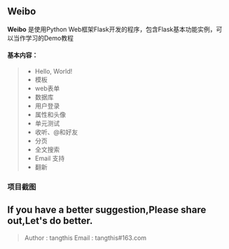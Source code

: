 Weibo
------

**Weibo** 是使用Python Web框架Flask开发的程序，包含Flask基本功能实例，可以当作学习的Demo教程


#### 基本内容：
> * Hello, World!
> * 模板
> * web表单
> * 数据库
> * 用户登录
> * 属性和头像
> * 单元测试
> * 收听、@和好友
> * 分页
> * 全文搜索
> * Email 支持
> * 翻新


### 项目截图

## If you have a better suggestion,Please share out,Let's do better.
> Author : tangthis
> Email : tangthis#163.com


